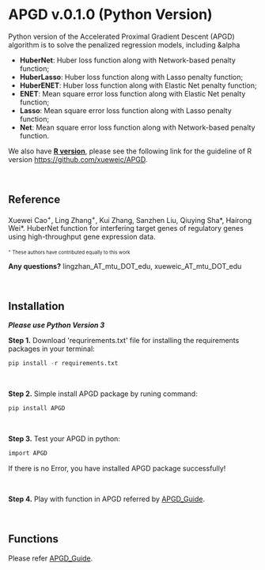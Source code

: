 <!-- README.md is generated from README.Rmd. Please edit that file -->

# APGD v.0.1.0 (Python Version)

<!-- badges: start -->

Python version of the Accelerated Proximal Gradient Descent (APGD) algorithm is to solve the penalized regression models, including &alpha

- **HuberNet**: Huber loss function along with Network-based penalty function;
- **HuberLasso**: Huber loss function along with Lasso penalty function;
- **HuberENET**: Huber loss function along with Elastic Net penalty function;
- **ENET**: Mean square error loss function along with Elastic Net penalty function;
- **Lasso**: Mean square error loss function along with Lasso penalty function;
- **Net**: Mean square error loss function along with Network-based penalty function.

We also have [**R version**](https://github.com/xueweic/APGD), please see the following link for the guideline of R version https://github.com/xueweic/APGD.

&emsp;&emsp;

## Reference
Xuewei Cao<sup>+</sup>, Ling Zhang<sup>+</sup>, Kui Zhang, Sanzhen Liu, Qiuying Sha*, Hairong Wei*. HuberNet function for interfering target genes of regulatory genes using high-throughput gene expression data.

<sub><sup> <sup>+</sup> These authors have contributed equally to this work </sup></sub>

**Any questions?** lingzhan_AT_mtu_DOT_edu, xueweic_AT_mtu_DOT_edu

&emsp;&emsp;

## Installation

***Please use Python Version 3***

**Step 1.** Download 'requrirements.txt' file for installing the requirements packages in your terminal:

``` r
pip install -r requirements.txt
```
&emsp;

**Step 2.** Simple install APGD package by runing command:

``` r
pip install APGD
```
&emsp;

**Step 3.** Test your APGD in python:

``` r
import APGD
```

If there is no Error, you have installed APGD package successfully!

&emsp; &emsp;

**Step 4.** Play with function in APGD referred by [APGD_Guide](https://github.com/tobefuture/APGD/blob/main/APGD_Guide.pdf).

&emsp; &emsp;

## Functions

Please refer [APGD_Guide](https://github.com/tobefuture/APGD/blob/main/APGD_Guide.pdf).
